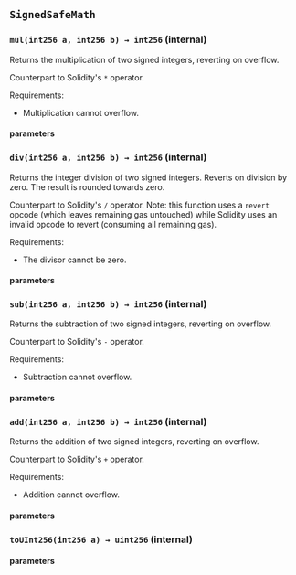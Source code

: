## `SignedSafeMath`

### `mul(int256 a, int256 b) → int256` (internal)

Returns the multiplication of two signed integers, reverting on
overflow.

Counterpart to Solidity's `*` operator.

Requirements:

- Multiplication cannot overflow.

#### parameters

### `div(int256 a, int256 b) → int256` (internal)

Returns the integer division of two signed integers. Reverts on
division by zero. The result is rounded towards zero.

Counterpart to Solidity's `/` operator. Note: this function uses a
`revert` opcode (which leaves remaining gas untouched) while Solidity
uses an invalid opcode to revert (consuming all remaining gas).

Requirements:

- The divisor cannot be zero.

#### parameters

### `sub(int256 a, int256 b) → int256` (internal)

Returns the subtraction of two signed integers, reverting on
overflow.

Counterpart to Solidity's `-` operator.

Requirements:

- Subtraction cannot overflow.

#### parameters

### `add(int256 a, int256 b) → int256` (internal)

Returns the addition of two signed integers, reverting on
overflow.

Counterpart to Solidity's `+` operator.

Requirements:

- Addition cannot overflow.

#### parameters

### `toUInt256(int256 a) → uint256` (internal)

#### parameters
